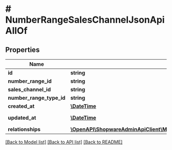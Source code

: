 # # NumberRangeSalesChannelJsonApiAllOf

## Properties

Name | Type | Description | Notes
------------ | ------------- | ------------- | -------------
**id** | **string** |  | [optional]
**number_range_id** | **string** |  |
**sales_channel_id** | **string** |  |
**number_range_type_id** | **string** |  | [optional]
**created_at** | [**\DateTime**](\DateTime.md) |  | [readonly]
**updated_at** | [**\DateTime**](\DateTime.md) |  | [optional] [readonly]
**relationships** | [**\OpenAPI\ShopwareAdminApiClient\Model\NumberRangeSalesChannelJsonApiAllOfRelationships**](NumberRangeSalesChannelJsonApiAllOfRelationships.md) |  | [optional]

[[Back to Model list]](../../README.md#models) [[Back to API list]](../../README.md#endpoints) [[Back to README]](../../README.md)
